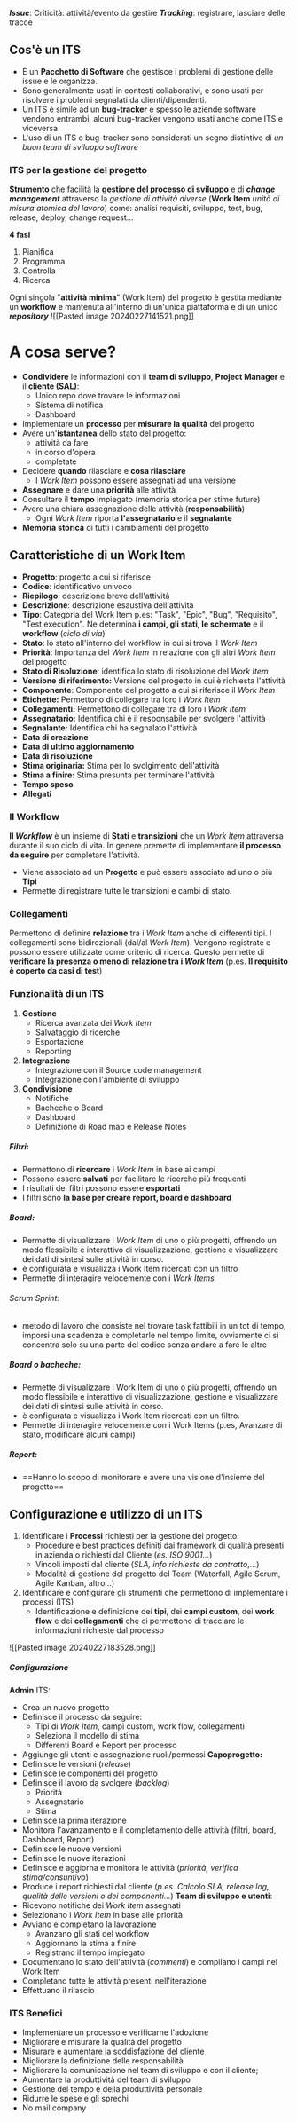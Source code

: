 **_Issue_**: Criticità: attività/evento da gestire
**_Tracking_**: registrare, lasciare delle tracce
## Cos'è un ITS
- È un **Pacchetto di Software** che gestisce i problemi di gestione delle issue e le organizza.
- Sono generalmente usati in contesti collaborativi, e sono usati per risolvere i problemi segnalati da clienti/dipendenti.
- Un ITS è simile ad un **bug-tracker** e spesso le aziende software vendono entrambi, alcuni bug-tracker vengono usati anche come ITS e viceversa.
- L'uso di un ITS o bug-tracker sono considerati un segno distintivo di _un buon team di sviluppo software_
### ITS per la gestione del progetto
**Strumento** che facilità la **gestione del processo di sviluppo** e di **_change management_** attraverso la *gestione di attività diverse* (**Work Item** _unità di misura atomica del lavoro_) come: analisi requisiti, sviluppo, test, bug, release, deploy, change request...

**4 fasi**
1. Pianifica
2. Programma
3. Controlla
4. Ricerca

Ogni singola "**attività minima**" (Work Item) del progetto è gestita mediante un **workflow** e mantenuta all'interno di un'unica piattaforma e di un unico **_repository_**
![[Pasted image 20240227141521.png]]
# A cosa serve?
- **Condividere** le informazioni con il **team di sviluppo**,  **Project Manager** e il **cliente (SAL)**:
	- Unico repo dove trovare le informazioni
	- Sistema di notifica
	- Dashboard
- Implementare un **processo** per **misurare la qualità** del progetto
- Avere un'**istantanea** dello stato del progetto:
	- attività da fare
	- in corso d'opera
	- completate
- Decidere **quando** rilasciare e **cosa rilasciare**
	- I *Work Item* possono essere assegnati ad una versione
- **Assegnare** e dare una **priorità** alle attività
- Consultare il **tempo** impiegato (memoria storica per stime future)
- Avere una chiara assegnazione delle attività (**responsabilità**)
	- Ogni *Work Item* riporta **l'assegnatario** e il **segnalante**
- **Memoria storica** di tutti i cambiamenti del progetto
## Caratteristiche di un Work Item
- **Progetto**: progetto a cui si riferisce
- **Codice**: identificativo univoco
- **Riepilogo**: descrizione breve dell'attività
- **Descrizione**: descrizione esaustiva dell'attività
- **Tipo**: Categoria del Work Item p.es: "Task", "Epic", "Bug", "Requisito", "Test execution". Ne determina **i campi, gli stati, le schermate** e il **workflow** (*ciclo di via*)
- **Stato**: lo stato all'interno del workflow in cui si trova il *Work Item*
- **Priorità**: Importanza del *Work Item* in relazione con gli altri *Work Item* del progetto
- **Stato di Risoluzione**: identifica lo stato di risoluzione del *Work Item*
- **Versione di riferimento:** Versione del progetto in cui è richiesta l'attività
- **Componente**: Componente del progetto a cui si riferisce il *Work Item*
- **Etichette:** Permettono di collegare tra loro i *Work Item*
- **Collegamenti:** Permettono di collegare tra di loro i *Work Item*
- **Assegnatario:** Identifica chi è il responsabile per svolgere l'attività
- **Segnalante:** Identifica chi ha segnalato l'attività
- **Data di creazione**
- **Data di ultimo aggiornamento**
- **Data di risoluzione**
- **Stima originaria:** Stima per lo svolgimento dell'attività
- **Stima a finire:** Stima presunta per terminare l'attività
- **Tempo speso**
- **Allegati**
### Il Workflow
**Il _Workflow_** è un insieme di **Stati** e **transizioni** che un *Work Item* attraversa durante il suo ciclo di vita. In genere premette di implementare **il processo da seguire** per completare l'attività.
- Viene associato ad un **Progetto** e può essere associato ad uno o più **Tipi**
- Permette di registrare tutte le transizioni e cambi di stato.
### Collegamenti
Permettono di definire **relazione** tra i *Work Item* anche di differenti tipi. I collegamenti sono bidirezionali (dal/al *Work Item*).
Vengono registrate e possono essere utilizzate come criterio di ricerca. Questo permette di **verificare la presenza o meno di relazione tra i _Work Item_** (p.es. **Il requisito è coperto da casi di test**)
### Funzionalità di un ITS
1. **Gestione**
	- Ricerca avanzata dei *Work Item*
	- Salvataggio di ricerche
	- Esportazione
	- Reporting
2. **Integrazione**
	- Integrazione con il Source code management
	- Integrazione con l'ambiente di sviluppo
3. **Condivisione**
	- Notifiche
	- Bacheche o Board
	- Dashboard
	- Definizione di Road map e Release Notes
##### Filtri:
- Permettono di **ricercare** i *Work Item* in base ai campi
- Possono essere **salvati** per facilitare le ricerche più frequenti
- I risultati dei filtri possono essere **esportati**
- I filtri sono **la base per creare report, board e dashboard**
##### Board:
- Permette di visualizzare i *Work Item* di uno o più progetti, offrendo un modo flessibile e interattivo di visualizzazione, gestione e visualizzare dei dati di sintesi sulle attività in corso.
- è configurata e visualizza i Work Item ricercati con un filtro
- Permette di interagire velocemente con i *Work Items*
###### Scrum Sprint:
- metodo di lavoro che consiste nel trovare task fattibili in un tot di tempo, imporsi una scadenza e completarle nel tempo limite, ovviamente ci si concentra solo su una parte del codice senza andare a fare le altre
##### Board o bacheche:
- Permette di visualizzare i Work Item di uno o più progetti, offrendo un modo flessibile e interattivo di visualizzazione, gestione e visualizzare dei dati di sintesi sulle attività in corso.
- è configurata e visualizza i Work Item ricercati con un filtro.
- Permette di interagire velocemente con i Work Items (p.es, Avanzare di stato, modificare alcuni campi)
##### Report:
- ==Hanno lo scopo di monitorare e avere una visione d'insieme del progetto==
## Configurazione e utilizzo di un ITS
1. Identificare i **Processi** richiesti per la gestione del progetto:
	- Procedure e best practices definiti dai framework di qualità presenti in azienda o richiesti dal Cliente (*es. ISO 9001...*)
	- Vincoli imposti dal cliente (*SLA, info richieste da contratto*,...)
	- Modalità di gestione del progetto del Team (Waterfall, Agile Scrum, Agile Kanban, altro...)
2. Identificare e configurare gli strumenti che permettono di implementare i processi (ITS)
	- Identificazione e definizione dei **tipi**, dei **campi custom**, dei **work flow** e dei **collegamenti** che ci permettono di tracciare le informazioni richieste dal processo
	
![[Pasted image 20240227183528.png]]
##### Configurazione
**Admin** ITS: 
- Crea un nuovo progetto
- Definisce il processo da seguire:
	- Tipi di *Work Item*, campi custom, work flow, collegamenti
	- Seleziona il modello di stima
	- Differenti Board e Report per processo
- Aggiunge gli utenti e assegnazione ruoli/permessi
**Capoprogetto:**
- Definisce le versioni (*release*)
- Definisce le componenti del progetto
- Definisce il lavoro da svolgere (*backlog*)
	- Priorità
	- Assegnatario
	- Stima
- Definisce la prima iterazione
- Monitora l'avanzamento e il completamento delle attività (filtri, board, Dashboard, Report)
- Definisce le nuove versioni
- Definisce le nuove iterazioni
- Definisce e aggiorna e monitora le attività (*priorità, verifica stima/consuntivo*)
- Produce i report richiesti dal cliente (*p.es. Calcolo SLA, release log, qualità delle versioni o dei componenti...*)
**Team di sviluppo e utenti**:
- Ricevono notifiche dei *Work Item* assegnati
- Selezionano i *Work Item* in base alle priorità
- Avviano e completano la lavorazione
	- Avanzano gli stati del workflow
	- Aggiornano la stima a finire
	- Registrano il tempo impiegato
- Documentano lo stato dell'attività (*commenti*) e compilano i campi nel Work Item
- Completano tutte le attività presenti nell'iterazione
- Effettuano il rilascio
### ITS Benefici
- Implementare un processo e verificarne l'adozione
- Migliorare e misurare la qualità del progetto
- Misurare e aumentare la soddisfazione del cliente
- Migliorare la definizione delle responsabilità
- Migliorare la comunicazione nel team di sviluppo e con il cliente;
- Aumentare la produttività del team di sviluppo
- Gestione del tempo e della produttività personale
- Ridurre le spese e gli sprechi
- No mail company